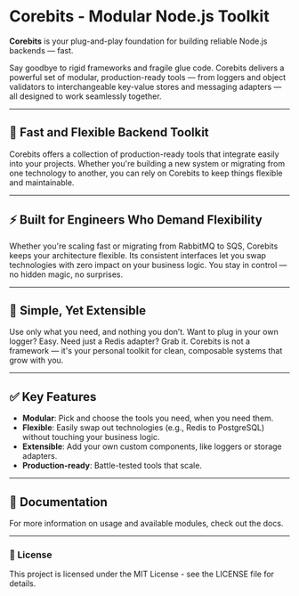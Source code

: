 # Corebits - Modular Node.js Toolkit

**Corebits** is your plug-and-play foundation for building reliable Node.js backends — fast.

Say goodbye to rigid frameworks and fragile glue code. Corebits delivers a powerful set of modular, production-ready
tools — from loggers and object validators to interchangeable key-value stores and messaging adapters — all designed to
work seamlessly together.

---

## 🚀 Fast and Flexible Backend Toolkit

Corebits offers a collection of production-ready tools that integrate easily into your projects. Whether you're building
a new system or migrating from one technology to another, you can rely on Corebits to keep things flexible and
maintainable.

---

## ⚡ Built for Engineers Who Demand Flexibility

Whether you're scaling fast or migrating from RabbitMQ to SQS, Corebits keeps your architecture flexible. Its consistent
interfaces let you swap technologies with zero impact on your business logic. You stay in control — no hidden magic, no
surprises.

---

## 🔧 Simple, Yet Extensible

Use only what you need, and nothing you don’t. Want to plug in your own logger? Easy. Need just a Redis adapter? Grab
it. Corebits is not a framework — it's your personal toolkit for clean, composable systems that grow with you.

---

## ✅ Key Features

* **Modular**: Pick and choose the tools you need, when you need them.
* **Flexible**: Easily swap out technologies (e.g., Redis to PostgreSQL) without touching your business logic.
* **Extensible**: Add your own custom components, like loggers or storage adapters.
* **Production-ready**: Battle-tested tools that scale.

---

## 📖 Documentation

For more information on usage and available modules, check out the docs.

---

### 📜 License

This project is licensed under the MIT License - see the LICENSE file for details.
